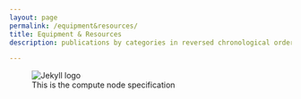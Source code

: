 ```yaml
---
layout: page
permalink: /equipment&resources/
title: Equipment & Resources
description: publications by categories in reversed chronological order. generated by jekyll-scholar.

---
```



<figure>
   <img src="compute_node.png" style="max-width: 200px;"
      alt="Jekyll logo" />
   </a>
   <figcaption>This is the compute node specification</figcaption>
</figure>

